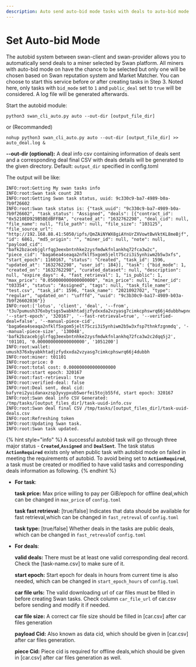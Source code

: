 ```yaml
---
description: Auto send auto-bid mode tasks with deals to auto-bid mode storage provider
---
```


# Set Auto-bid Mode

The autobid system between swan-client and swan-provider allows you to automatically send deals to a miner selected by Swan platform. All miners with auto-bid mode on have the chance to be selected but only one will be chosen based on Swan reputation system and Market Matcher. You can choose to start this service before or after creating tasks in Step 3. Noted here, only tasks with `bid_mode` set to `1` and `public_deal` set to `true` will be considered. A log file will be generated afterwards.

Start the autobid module:

```
python3 swan_cli_auto.py auto --out-dir [output_file_dir]
```

or (Recommanded)

```
nohup python3 swan_cli_auto.py auto --out-dir [output_file_dir] >> auto_deal.log &
```

**--out-dir (optional):** A deal info csv containing information of deals sent and a corresponding deal final CSV with deals details will be generated to the given directory. Default: `output_dir` specified in config.toml

The output will be like:

```
INFO:root:Getting My swan tasks info
INFO:root:Swan task count 203
INFO:root:Getting Swan task status, uuid: 9c330c9-ba7-4989-b0a-7b9f26602
INFO:root:Swan task status is: {"task_uuid": "9c330c9-ba7-4989-b0a-7b9f26602", "task_status": "Assigned", "deals": [{"contract_id": "0x5210ED929B5BEdBFFBA", "created_at": "1632762298", "deal_cid": null, "file_name": null, "file_path": null, "file_size": "103125", "file_source_url": "http://192.168.88.41:5050/ipfs/QmZAiNYWX8giAYnUrZXVowtBwVktKL8meBjf", "id": 6861, "md5_origin": "", "miner_id": null, "note": null, "payload_cid": "bafk2bzacebjglrfqg3eexbntnhke2zysfmdwkfnlankhq72fca3w2c", "piece_cid": "baga6ea4seaqa2nfklf5xgom5jelt75czi3i5ynhiwm2b5w3xfs", "start_epoch": 1160167, "status": "Created", "task_id": 1596, "updated_at": "1632762298", "user_id": 184}], "task": {"bid_mode": 1, "created_on": "1632762298", "curated_dataset": null, "description": null, "expire_days": 4, "fast_retrieval": 1, "is_public": 1, "max_price": "0.050000000000000000", "min_price": null, "miner_id": "t03354", "status": "Assigned", "tags": null, "task_file_name": "test.csv", "task_id": 1596, "task_name": "2021092702", "type": "regular", "updated_on": "\ufffd", "uuid": "9c3b30c9-ba17-4989-b03a-7b9f26602036"}}
INFO:root:['lotus', 'client', 'deal', '--from', 't3u7pumush376xbytsgs5wabkhtadjzfydxxda2vzyasg7cimkcphswrq66j4dubbhwpnojqd3jie6ermpwvvq', '--start-epoch', '320167', '--fast-retrieval=true', '--verified-deal=false', '--manual-piece-cid', 'baga6ea4seaqa2nfklf5xgom5jelt75czi3i5ynhiwm2b5w3xfsp7thnkfzgnmdq', '--manual-piece-size', '130048', 'bafk2bzacebjglrfqg3eexbntnhke2zysfmdwkfnlankhq72fca3w2c2dqq5j2', 't01101, '0.000000000000000000', '1051200']
INFO:root:wallet: umush376xbyabkhtadjzfydxxda2vzyasg7cimkcphswrq66j4dubbh
INFO:root:miner: t01101
INFO:root:price: 0
INFO:root:total cost: 0.000000000000000000
INFO:root:start epoch: 320167
INFO:root:fast-retrieval: true
INFO:root:verified-deal: false
INFO:root:Deal sent, deal cid: bafyrei2yuidanaxzsp3yvypxub5worfei5tojb55fd, start epoch: 320167
INFO:root:Swan deal info CSV Generated: /tmp/tasks/[output_files_dir]/task-uuid-info.csv
INFO:root:Swan deal final CSV /tmp/tasks/[output_files_dir]/task-uuid-deals.csv
INFO:root:Refreshing token
INFO:root:Updating Swan task.
INFO:root:Swan task updated.
```

{% hint style="info" %}
A successful autobid task will go through three major status - **`Created`,`Assigned`** and **`DealSent`**. The task status **`ActionRequired`** exists only when public task with autobid mode on failed in meeting the requirements of autobid. To avoid being set to **`ActionRequired`**, a task must be created or modified to have valid tasks and corresponding deals information as following.
{% endhint %}

*   **For task**:

    **task price:** Max price willing to pay per GiB/epoch for offline deal,which can be changed in `max_price` of `config.toml`

    **task fast retrieval:** \[true/false] Indicates that data should be available for fast retrieval,which can be changed in `fast_retreval` of `config.toml`

    **task type:** \[true/false] Whether deals in the tasks are public deals, which can be changed in `fast_retreval`of `config.toml`
*   **For deals**:

    **valid deals:** There must be at least one valid corresponding deal record. Check the \[task-name.csv] to make sure of it.

    **start epoch:** Start epoch for deals in hours from current time is also needed, which can be changed in `start_epoch_hours` of `config.toml`

    **car file urls:** The valid downloading url of car files must be filled in before creating Swan tasks. Check column `car_file_url` of car.csv before sending and modify it if needed.

    **car file size:** A correct car file size should be filled in \[car.csv] after car files generation

    **payload Cid:** Also known as data cid, which should be given in \[car.csv] after car files generation.

    **piece Cid:** Piece cid is required for offline deals,which should be given in \[car.csv] after car files generation as well.
